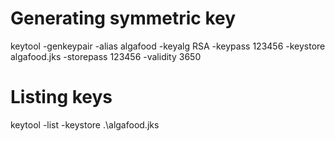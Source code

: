 # Generating symmetric key 
keytool -genkeypair -alias algafood -keyalg RSA -keypass 123456 -keystore algafood.jks -storepass 123456 -validity 3650


# Listing keys
keytool -list -keystore .\algafood.jks
